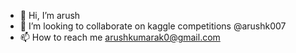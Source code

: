 - 👋 Hi, I’m arush
- 💞️ I’m looking to collaborate on kaggle competitions @arushk007
- 📫 How to reach me arushkumarak0@gmail.com

<!---
ashes002/ashes002 is a ✨ special ✨ repository because its `README.md` (this file) appears on your GitHub profile.
You can click the Preview link to take a look at your changes.
--->
